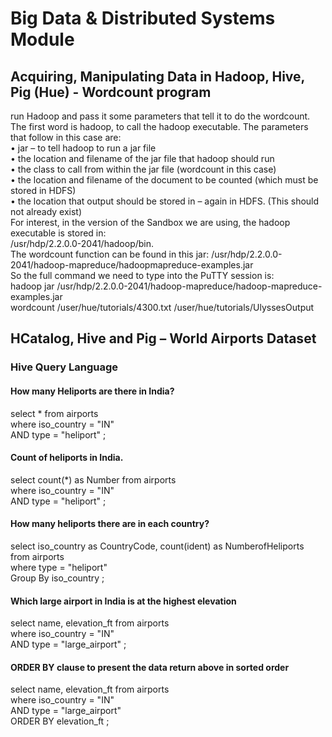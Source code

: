 # Big Data & Distributed Systems Module
## Acquiring, Manipulating Data in Hadoop, Hive, Pig (Hue) - Wordcount program
  
    
run Hadoop and pass it some parameters that tell it to do the wordcount.  
The first word is hadoop, to call the hadoop executable. The parameters   
that follow in this case are:    
• jar – to tell hadoop to run a jar file  
• the location and filename of the jar file that hadoop should run  
• the class to call from within the jar file (wordcount in this case)  
• the location and filename of the document to be counted (which must be stored in HDFS)  
• the location that output should be stored in – again in HDFS. (This should not already exist)  
For interest, in the version of the Sandbox we are using, the hadoop executable is stored in:  
/usr/hdp/2.2.0.0-2041/hadoop/bin.  
The wordcount function can be found in this jar: /usr/hdp/2.2.0.0-2041/hadoop-mapreduce/hadoopmapreduce-examples.jar  
So the full command we need to type into the PuTTY session is:  
hadoop jar /usr/hdp/2.2.0.0-2041/hadoop-mapreduce/hadoop-mapreduce-examples.jar  
wordcount /user/hue/tutorials/4300.txt /user/hue/tutorials/UlyssesOutput  
  
## HCatalog, Hive and Pig – World Airports Dataset  
### Hive Query Language  
  
  
#### How many Heliports are there in India?
  
select * from airports  
where iso_country = "IN"  
AND type = "heliport" ;  
  
    
#### Count of heliports in India. 
      
select count(*) as Number from airports  
where iso_country = "IN"  
AND type = "heliport" ;  
  
    
#### How many heliports there are in each country?
      
select iso_country as CountryCode, count(ident) as NumberofHeliports  
from airports  
where type = "heliport"  
Group By iso_country ;  
  
    
#### Which large airport in India is at the highest elevation
    
select name, elevation_ft from airports  
where iso_country = "IN"  
AND type = "large_airport" ;  
  
    
     
#### ORDER BY clause to present the data return above in sorted order
     
select name, elevation_ft from airports  
where iso_country = "IN"  
AND type = "large_airport"  
ORDER BY elevation_ft ;  
 
 
 
